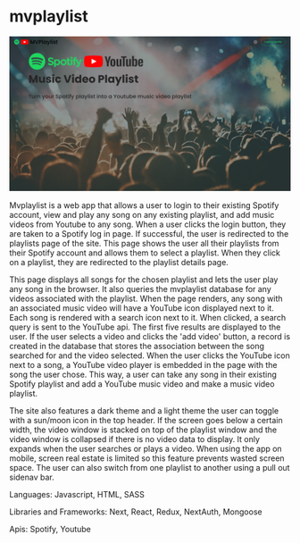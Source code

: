 # mvplaylist

[![IMAGE_ALT](mvplaylist.png)](https://www.youtube.com/watch?v=70tjwO3O_Q4)

Mvplaylist is a web app that allows a user to login to their existing Spotify account, view and play any song on any existing playlist, and add music videos from Youtube to any song. When a user clicks the login button, they are taken to a Spotify log in page. If successful, the user is redirected to the playlists page of the site. This page shows the user all their playlists from their Spotify account and allows them to select a playlist. When they click on a playlist, they are redirected to the playlist details page.

This page displays all songs for the chosen playlist and lets the user play any song in the browser. It also queries the mvplaylist database for any videos associated with the playlist. When the page renders, any song with an associated music video will have a YouTube icon displayed next to it. Each song is rendered with a search icon next to it. When clicked, a search query is sent to the YouTube api. The first five results are displayed to the user. If the user selects a video and clicks the 'add video' button, a record is created in the database that stores the association between the song searched for and the video selected. When the user clicks the YouTube icon next to a song, a YouTube video player is embedded in the page with the song the user chose. This way, a user can take any song in their existing Spotify playlist and add a YouTube music video and make a music video playlist.

The site also features a dark theme and a light theme the user can toggle with a sun/moon icon in the top header. If the screen goes below a certain width, the video window is stacked on top of the playlist window and the video window is collapsed if there is no video data to display. It only expands when the user searches or plays a video. When using the app on mobile, screen real estate is limited so this feature prevents wasted screen space. The user can also switch from one playlist to another using a pull out sidenav bar.

Languages: Javascript, HTML, SASS

Libraries and Frameworks: Next, React, Redux, NextAuth, Mongoose

Apis: Spotify, Youtube
